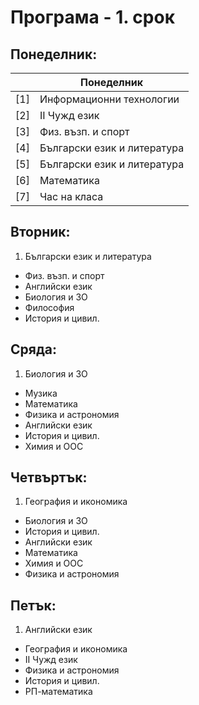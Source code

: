 # Програма - 1. срок

## Понеделник:


|    |Понеделник                  |
|:---|----------------------------|
|[1] |Информационни технологии	  |
|[2] |II Чужд език				  |
|[3] |Физ. възп. и спорт		  |
|[4] |Български език и литература |	
|[5] |Български език и литература |	
|[6] |Математика				  |
|[7] |Час на класа				  |
 	
## Вторник:	
 	
1. Български език и литература	
- Физ. възп. и спорт	
- Английски език	
- Биология и ЗО	
- Философия	
- История и цивил.	
 	
## Сряда:	
 	
1. Биология и ЗО	
- Музика	
- Математика	
- Физика и астрономия	
- Английски език	
- История и цивил.	
- Химия и ООС	
 	
## Четвъртък:	
 	
1. География и икономика	
- Биология и ЗО	
- История и цивил.	
- Английски език	
- Математика	
- Химия и ООС	
- Физика и астрономия	
 	
## Петък:	
 	
1. Английски език	
- География и икономика	
- II Чужд език	
- Физика и астрономия	
- История и цивил.	
- РП-математика	

